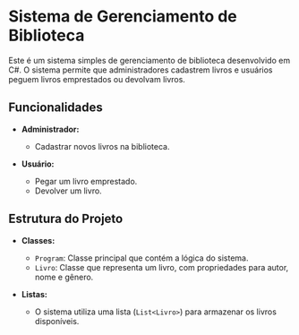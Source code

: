 # Sistema de Gerenciamento de Biblioteca

Este é um sistema simples de gerenciamento de biblioteca desenvolvido em C#. O sistema permite que administradores cadastrem livros e usuários peguem livros emprestados ou devolvam livros.

## Funcionalidades

- **Administrador:**
  - Cadastrar novos livros na biblioteca.
  
- **Usuário:**
  - Pegar um livro emprestado.
  - Devolver um livro.

## Estrutura do Projeto

- **Classes:**
  - `Program`: Classe principal que contém a lógica do sistema.
  - `Livro`: Classe que representa um livro, com propriedades para autor, nome e gênero.

- **Listas:**
  - O sistema utiliza uma lista (`List<Livro>`) para armazenar os livros disponíveis.

